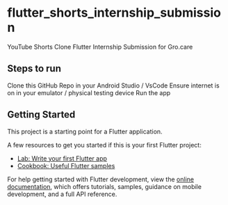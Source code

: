 # flutter_shorts_internship_submission

YouTube Shorts Clone Flutter
Internship Submission for Gro.care

## Steps to run
Clone this GitHub Repo in your Android Studio / VsCode
Ensure internet is on in your emulator / physical testing device
Run the app

## Getting Started

This project is a starting point for a Flutter application.

A few resources to get you started if this is your first Flutter project:

- [Lab: Write your first Flutter app](https://docs.flutter.dev/get-started/codelab)
- [Cookbook: Useful Flutter samples](https://docs.flutter.dev/cookbook)

For help getting started with Flutter development, view the
[online documentation](https://docs.flutter.dev/), which offers tutorials,
samples, guidance on mobile development, and a full API reference.
